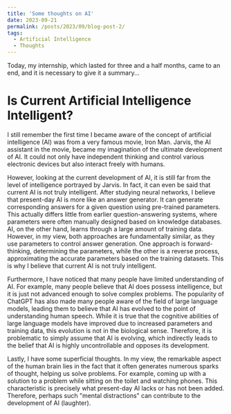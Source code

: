 ```yaml
---
title: 'Some thoughts on AI'
date: 2023-09-21
permalink: /posts/2023/09/blog-post-2/
tags:
  - Artificial Intelligence
  - Thoughts
---
```


Today, my internship, which lasted for three and a half months, came to an end, and it is necessary to give it a summary...

Is Current Artificial Intelligence Intelligent?
======
I still remember the first time I became aware of the concept of artificial intelligence (AI) was from a very famous movie, Iron Man. Jarvis, the AI assistant in the movie, became my imagination of the ultimate development of AI. It could not only have independent thinking and control various electronic devices but also interact freely with humans.

However, looking at the current development of AI, it is still far from the level of intelligence portrayed by Jarvis. In fact, it can even be said that current AI is not truly intelligent. After studying neural networks, I believe that present-day AI is more like an answer generator. It can generate corresponding answers for a given question using pre-trained parameters. This actually differs little from earlier question-answering systems, where parameters were often manually designed based on knowledge databases. AI, on the other hand, learns through a large amount of training data. However, in my view, both approaches are fundamentally similar, as they use parameters to control answer generation. One approach is forward-thinking, determining the parameters, while the other is a reverse process, approximating the accurate parameters based on the training datasets. This is why I believe that current AI is not truly intelligent.

Furthermore, I have noticed that many people have limited understanding of AI. For example, many people believe that AI does possess intelligence, but it is just not advanced enough to solve complex problems. The popularity of ChatGPT has also made many people aware of the field of large language models, leading them to believe that AI has evolved to the point of understanding human speech. While it is true that the cognitive abilities of large language models have improved due to increased parameters and training data, this evolution is not in the biological sense. Therefore, it is problematic to simply assume that AI is evolving, which indirectly leads to the belief that AI is highly uncontrollable and opposes its development.

Lastly, I have some superficial thoughts. In my view, the remarkable aspect of the human brain lies in the fact that it often generates numerous sparks of thought, helping us solve problems. For example, coming up with a solution to a problem while sitting on the toilet and watching phones. This characteristic is precisely what present-day AI lacks or has not been added. Therefore, perhaps such "mental distractions" can contribute to the development of AI (laughter).